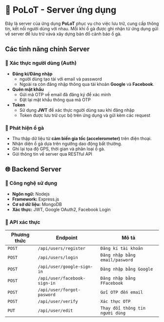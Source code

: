 # 🚧 PoLoT - Server ứng dụng

Đây là server của ứng dụng **PoLoT** phục vụ cho việc lưu trữ, cung cấp thông tin, kết nối người dùng với nhau. Mỗi khi ổ gà được ghi nhận từ ứng dụng gửi về server để lưu trữ vàvà xây dựng bản đồ cảnh báo ổ gà.

## Các tính năng chính Server

### 👤 Xác thực người dùng (Auth)

- <strong>Đăng kí/Đăng nhập</strong>
  - người dùng tạo tài với email và password
  - Ngoài ra còn đăng nhập thông qua tài khoản **Google** và **Facebook**.
- <strong>Quên mật khẩu</strong>
  - Gửi mã OTP về email đã đăng ký để xác minh
  - Đặt lại mật khẩu thông qua mã OTP
- <strong>Token</strong>
  - Sử dụng **JWT** để xác thực người dùng sau khi đăng nhập
  - Token được lưu trữ cục bộ trên ứng dụng và gửi kèm các request

### 🚗 Phát hiện ổ gà

- Thu thập dữ liệu từ **cảm biến gia tốc (accelerometer)** trên điện thoại.
- Nhận diện ổ gà dựa trên ngưỡng dao động bất thường.
- Ghi lại tọa độ GPS, thời gian và phân loại ổ gà.
- Gửi thông tin về server qua RESTful API

## 🌐 Backend Server

### 🧰 Công nghệ sử dụng

- **Ngôn ngữ:** Nodejs
- **Framework:** Express.js
- **Cơ sở dữ liệu:** MongoDB
- **Xác thực:** JWT, Google OAuth2, Facebook Login

### 🔐 API xác thực

| Phương thức | Endpoint                     | Mô tả                           |
| ----------- | ---------------------------- | ------------------------------- |
| `POST`      | `/api/users/register`        | `Đăng kí tài khoản`             |
| `POST`      | `/api/users/login`           | `Đăng nhập bằng email/pasword`  |
| `POST`      | `/api/user/google-sign-in`   | `Đăng nhập bằng Google`         |
| `POST`      | `/api/user/facebook-sign-in` | `Đăng nhập bằng FFacebook`      |
| `POST`      | `/api/user/forgot-pasword`   | `Gửi OTP đến email`             |
| `POST`      | `/api/user/verify`           | `Xác thực OTP`                  |
| `PUT`       | `/api/user/edit`             | `Thay đổi thông tin người dùng` |
